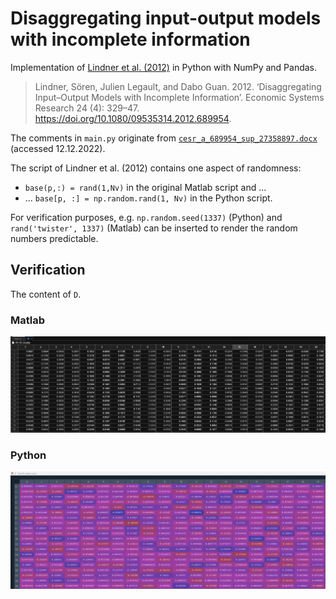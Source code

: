 # Disaggregating input-output models with incomplete information

Implementation of [Lindner et al. (2012)](https://www.tandfonline.com/doi/suppl/10.1080/09535314.2012.689954) in Python with NumPy and Pandas.

> Lindner, Sören, Julien Legault, and Dabo Guan. 2012. ‘Disaggregating Input–Output Models with Incomplete Information’. Economic Systems Research 24 (4): 329–47. https://doi.org/10.1080/09535314.2012.689954.

The comments in `main.py` originate from [`cesr_a_689954_sup_27358897.docx`](https://www.tandfonline.com/doi/suppl/10.1080/09535314.2012.689954) (accessed 12.12.2022).

The script of Lindner et al. (2012) contains one aspect of randomness:

* `base(p,:) = rand(1,Nv)` in the original Matlab script and  ...
* ... `base[p, :] = np.random.rand(1, Nv)` in the Python script.

For verification purposes, e.g. `np.random.seed(1337)` (Python) and `rand('twister', 1337)` (Matlab) can be inserted to render the random numbers predictable.

## Verification
The content of `D`.
### Matlab
![main.m](./verification/main.m.png)
### Python
![main.m](./verification/main.py.png)